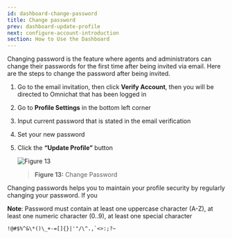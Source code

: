 ```yaml
---
id: dashboard-change-password
title: Change password
prev: dashboard-update-profile
next: configure-account-introduction
section: How to Use the Dashboard
---
```


Changing password is the feature where agents and administrators can change their passwords for the first time after being invited via email. Here are the steps to change the password after being invited.

1. Go to the email invitation, then click **Verify Account**, then you will be directed to Omnichat that has been logged in
2. Go to **Profile Settings** in the bottom left corner
3. Input current password that is stated in the email verification
4. Set your new password
5. Click the **“Update Profile”** button

    ![Figure 13](/assets/images/products/kata-omnichat/image13.png)

    > **Figure 13:** Change Password

Changing passwords helps you to maintain your profile security by regularly changing your password. If you

**Note**: Password must contain at least one uppercase character (A-Z), at least one numeric character (0..9), at least one special character

```
!@#$%^&\*()\_+-=[]{}|'"/\^.,`<>:;?~
```
